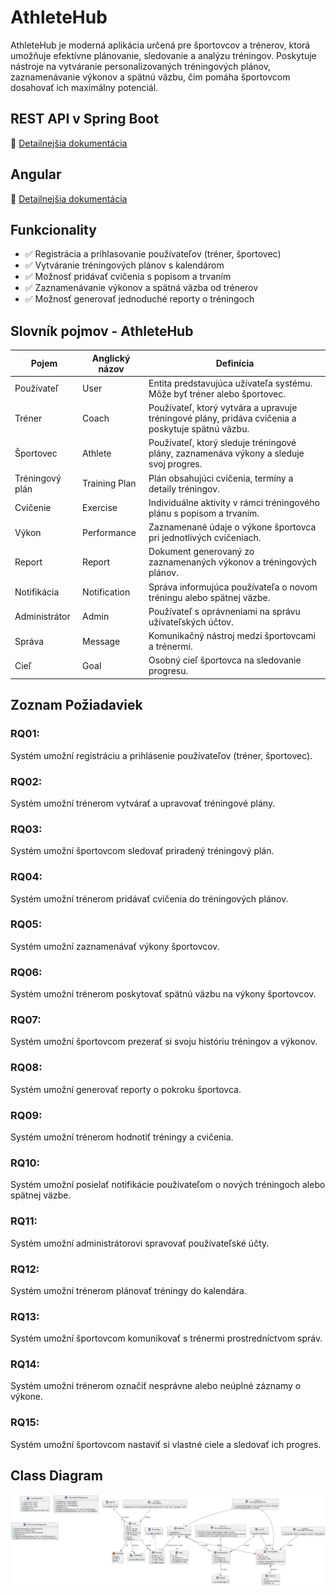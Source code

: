 # AthleteHub

AthleteHub je moderná aplikácia určená pre športovcov a trénerov, ktorá umožňuje efektívne plánovanie, sledovanie a analýzu tréningov. Poskytuje nástroje na vytváranie personalizovaných tréningových plánov, zaznamenávanie výkonov a spätnú väzbu, čím pomáha športovcom dosahovať ich maximálny potenciál.

## REST API v Spring Boot
📄 [Detailnejšia dokumentácia](README2.md)

## Angular
📄 [Detailnejšia dokumentácia](README3.md)


## Funkcionality
- ✅ Registrácia a prihlasovanie používateľov (tréner, športovec)
- ✅ Vytváranie tréningových plánov s kalendárom
- ✅ Možnosť pridávať cvičenia s popisom a trvaním
- ✅ Zaznamenávanie výkonov a spätná väzba od trénerov
- ✅ Možnosť generovať jednoduché reporty o tréningoch

## Slovník pojmov - AthleteHub

| Pojem | Anglický názov | Definícia |
|---|---|---|
| Používateľ | User | Entita predstavujúca užívateľa systému. Môže byť tréner alebo športovec. |
| Tréner | Coach | Používateľ, ktorý vytvára a upravuje tréningové plány, pridáva cvičenia a poskytuje spätnú väzbu. |
| Športovec | Athlete | Používateľ, ktorý sleduje tréningové plány, zaznamenáva výkony a sleduje svoj progres. |
| Tréningový plán | Training Plan | Plán obsahujúci cvičenia, termíny a detaily tréningov. |
| Cvičenie | Exercise | Individuálne aktivity v rámci tréningového plánu s popisom a trvaním. |
| Výkon | Performance | Zaznamenané údaje o výkone športovca pri jednotlivých cvičeniach. |
| Report | Report | Dokument generovaný zo zaznamenaných výkonov a tréningových plánov. |
| Notifikácia | Notification | Správa informujúca používateľa o novom tréningu alebo spätnej väzbe. |
| Administrátor | Admin | Používateľ s oprávneniami na správu užívateľských účtov. |
| Správa | Message | Komunikačný nástroj medzi športovcami a trénermi. |
| Cieľ | Goal | Osobný cieľ športovca na sledovanie progresu. |

## Zoznam Požiadaviek

### RQ01:
Systém umožní registráciu a prihlásenie používateľov (tréner, športovec).

### RQ02:
Systém umožní trénerom vytvárať a upravovať tréningové plány.

### RQ03:
Systém umožní športovcom sledovať priradený tréningový plán.

### RQ04:
Systém umožní trénerom pridávať cvičenia do tréningových plánov.

### RQ05:
Systém umožní zaznamenávať výkony športovcov.

### RQ06:
Systém umožní trénerom poskytovať spätnú väzbu na výkony športovcov.

### RQ07:
Systém umožní športovcom prezerať si svoju históriu tréningov a výkonov.

### RQ08:
Systém umožní generovať reporty o pokroku športovca.

### RQ09:
Systém umožní trénerom hodnotiť tréningy a cvičenia.

### RQ10:
Systém umožní posielať notifikácie používateľom o nových tréningoch alebo spätnej väzbe.

### RQ11:
Systém umožní administrátorovi spravovať používateľské účty.

### RQ12:
Systém umožní trénerom plánovať tréningy do kalendára.

### RQ13:
Systém umožní športovcom komunikovať s trénermi prostredníctvom správ.

### RQ14:
Systém umožní trénerom označiť nesprávne alebo neúplné záznamy o výkone.

### RQ15:
Systém umožní športovcom nastaviť si vlastné ciele a sledovať ich progres.


## Class Diagram

![image alt](https://github.com/MichalBelan/AthleteHub/blob/c79df16b3150cfdc62566d7275028473bbaccaf9/classDiagram_final.png)




